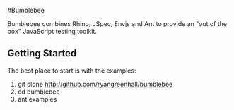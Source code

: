 #Bumblebee

Bumblebee combines Rhino, JSpec, Envjs and Ant to provide an "out of the box" JavaScript testing toolkit.


## Getting Started

The best place to start is with the examples:

1. git clone http://github.com/ryangreenhall/bumblebee
2. cd bumblebee
3. ant examples











